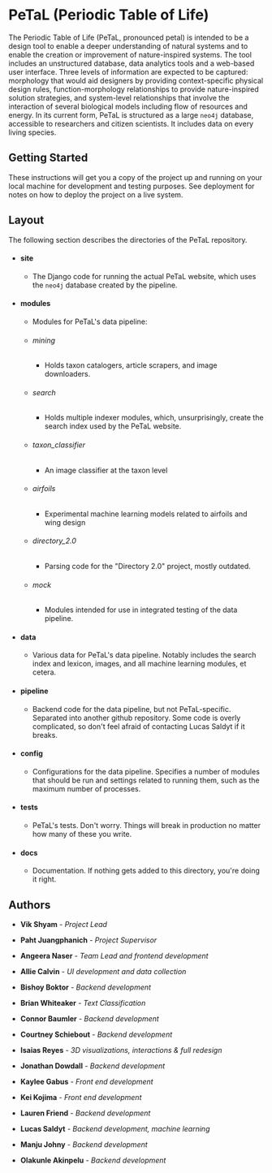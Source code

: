 # PeTaL (Periodic Table of Life)

The Periodic Table of Life (PeTaL, pronounced petal) is intended to be a design tool to enable a deeper understanding of natural systems and to enable the creation or improvement of nature-inspired systems. The tool includes an unstructured database, data analytics tools and a web-based user interface. Three levels of information are expected to be captured: morphology that would aid designers by providing context-specific physical design rules, function-morphology relationships to provide nature-inspired solution strategies, and system-level relationships that involve the interaction of several biological models including flow of resources and energy. In its current form, PeTaL is structured as a large `neo4j` database, accessible to researchers and citizen scientists. It includes data on every living species.

## Getting Started

These instructions will get you a copy of the project up and running on your local machine for development and testing purposes. See deployment for notes on how to deploy the project on a live system.

## Layout

The following section describes the directories of the PeTaL repository.

* #### site

  * The Django code for running the actual PeTaL website, which uses the `neo4j` database created by the pipeline.

* #### modules

  * Modules for PeTaL's data pipeline:

  * ###### mining

    * Holds taxon catalogers, article scrapers, and image downloaders.

  * ###### search

    * Holds multiple indexer modules, which, unsurprisingly, create the search index used by the PeTaL website.

  * ###### taxon\_classifier

    * An image classifier at the taxon level

  * ###### airfoils

    * Experimental machine learning models related to airfoils and wing design

  * ###### directory\_2.0

    * Parsing code for the "Directory 2.0" project, mostly outdated.

  * ###### mock

    * Modules intended for use in integrated testing of the data pipeline.


* #### data

  * Various data for PeTaL's data pipeline. Notably includes the search index and lexicon, images, and all machine learning modules, et cetera.

* #### pipeline

  * Backend code for the data pipeline, but not PeTaL-specific. Separated into another github repository. Some code is overly complicated, so don't feel afraid of contacting Lucas Saldyt if it breaks.

* #### config

  * Configurations for the data pipeline. Specifies a number of modules that should be run and settings related to running them, such as the maximum number of processes.

* #### tests

  * PeTaL's tests. Don't worry. Things will break in production no matter how many of these you write.

* #### docs

  * Documentation. If nothing gets added to this directory, you're doing it right.

## Authors

* **Vik Shyam** - *Project Lead*
* **Paht Juangphanich** - *Project Supervisor*

* **Angeera Naser** - *Team Lead and frontend development*
* **Allie Calvin** - *UI development and data collection* 
* **Bishoy Boktor** - *Backend development* 
* **Brian Whiteaker** - *Text Classification* 
* **Connor Baumler** - *Backend development*
* **Courtney Schiebout** - *Backend development*
* **Isaias Reyes** - *3D visualizations, interactions & full redesign*
* **Jonathan Dowdall** - *Backend development* 
* **Kaylee Gabus** - *Front end development*
* **Kei Kojima** - *Front end development*
* **Lauren Friend** - *Backend development*
* **Lucas Saldyt** - *Backend development, machine learning*
* **Manju Johny** - *Backend development*
* **Olakunle Akinpelu** - *Backend development*

